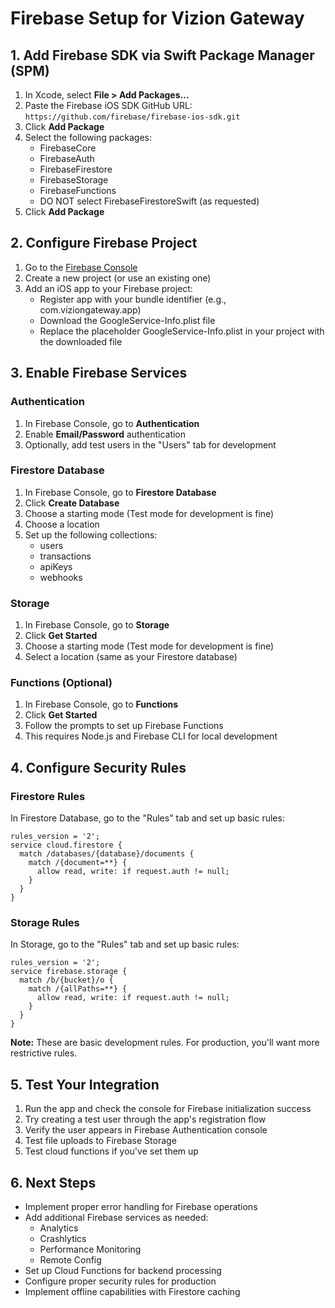 # Firebase Setup for Vizion Gateway

## 1. Add Firebase SDK via Swift Package Manager (SPM)

1. In Xcode, select **File > Add Packages...**
2. Paste the Firebase iOS SDK GitHub URL: `https://github.com/firebase/firebase-ios-sdk.git`
3. Click **Add Package**
4. Select the following packages:
   - FirebaseCore
   - FirebaseAuth
   - FirebaseFirestore 
   - FirebaseStorage
   - FirebaseFunctions
   - DO NOT select FirebaseFirestoreSwift (as requested)
5. Click **Add Package**

## 2. Configure Firebase Project

1. Go to the [Firebase Console](https://console.firebase.google.com/)
2. Create a new project (or use an existing one)
3. Add an iOS app to your Firebase project:
   - Register app with your bundle identifier (e.g., com.viziongateway.app)
   - Download the GoogleService-Info.plist file
   - Replace the placeholder GoogleService-Info.plist in your project with the downloaded file

## 3. Enable Firebase Services

### Authentication
1. In Firebase Console, go to **Authentication**
2. Enable **Email/Password** authentication
3. Optionally, add test users in the "Users" tab for development

### Firestore Database
1. In Firebase Console, go to **Firestore Database**
2. Click **Create Database**
3. Choose a starting mode (Test mode for development is fine)
4. Choose a location
5. Set up the following collections:
   - users
   - transactions
   - apiKeys
   - webhooks

### Storage
1. In Firebase Console, go to **Storage**
2. Click **Get Started**
3. Choose a starting mode (Test mode for development is fine)
4. Select a location (same as your Firestore database)

### Functions (Optional)
1. In Firebase Console, go to **Functions**
2. Click **Get Started**
3. Follow the prompts to set up Firebase Functions
4. This requires Node.js and Firebase CLI for local development

## 4. Configure Security Rules

### Firestore Rules
In Firestore Database, go to the "Rules" tab and set up basic rules:

```
rules_version = '2';
service cloud.firestore {
  match /databases/{database}/documents {
    match /{document=**} {
      allow read, write: if request.auth != null;
    }
  }
}
```

### Storage Rules
In Storage, go to the "Rules" tab and set up basic rules:

```
rules_version = '2';
service firebase.storage {
  match /b/{bucket}/o {
    match /{allPaths=**} {
      allow read, write: if request.auth != null;
    }
  }
}
```

**Note:** These are basic development rules. For production, you'll want more restrictive rules.

## 5. Test Your Integration

1. Run the app and check the console for Firebase initialization success
2. Try creating a test user through the app's registration flow
3. Verify the user appears in Firebase Authentication console
4. Test file uploads to Firebase Storage
5. Test cloud functions if you've set them up

## 6. Next Steps

- Implement proper error handling for Firebase operations
- Add additional Firebase services as needed:
  - Analytics
  - Crashlytics
  - Performance Monitoring
  - Remote Config
- Set up Cloud Functions for backend processing
- Configure proper security rules for production
- Implement offline capabilities with Firestore caching 